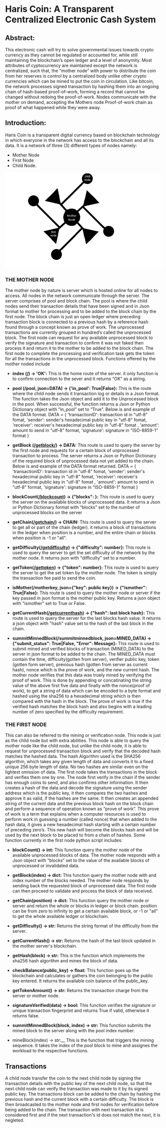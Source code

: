 # Haris Coin: A Transparent Centralized Electronic Cash System
## Abstract:
This electronic cash will try to solve governmental issues towards crypto currency as they cannot be regulated or accounted for, while still maintaining the blockchain’s open ledger and a level of anonymity. Most attributes of cyptocurrency are maintained except the network is centralized, such that, the “mother node” with power to distribute the coin from her reserves is control by a centralized body unlike other crypto currencies which can be mined to put the coin in circulation. Like bitcoin, the network processes signed transaction by hashing them into an ongoing chain of hash-based proof-of-work, forming a record that cannot be changed without redoing the proof-of-work. Nodes communicate with the mother on demand, accepting the Mothers node Proof-of-work chain as proof of what happened while they were away.
## Introduction:
Haris Coin is a transparent digital currency based on blockchain technology in which everyone in the network has access to the blockchain and all its data. It is a network of three (3) different types of nodes namely: 
* Mother Node
* First Node
* Child Node.

![Haris Network](data/HRC-Network.png)

### THE MOTHER NODE
The mother node by nature is server which is hosted online for all nodes to access. All nodes in the network communicate through the server. The server comprises of pool and block chain. The pool is where the child nodes send their transaction details that have been signed and in Json format to mother for processing and to be added to the block chain by the first node. The block chain is just an open ledger where preceding transaction block is connected to a previous hash by a reference hash found through a concept known as prove of work. The unprocessed transactions are currently grouped in hundred’s called the unprocessed block. The first node can request for any available unprocessed block to verify the signature and transaction to confirm it was not faked then process it and return it to the mother to be added to the block chain. The first node to complete the processing and verification task gets the token for all the transactions in the unprocessed block.
Functions offered by the mother noded include

* __index ([/](https://jakeephraim.pythonanywhere.com/)) -> 'OK':__ This is the home route of the server. it only function is to confirm connection to the sever and it returns “OK” as a string.

* __pool (/pool, json=DATA) -> {'in_pool': True|False}:__ This is the route where the child node sends it transaction log or details in a Json format. The function takes the Json object and add it to the Unprocessed block in the pool. When successful, the function returns a Json or Python Dictionary object with “in_pool” set to “True”. Below is and example of the DATA format.
  DATA = {
            'transactionID': transaction id in "utf-8" fomat,
            'sender': sender's hexadecimal public key in "utf-8" fomat,
            'receiver': receiver's hexadecimal public key in "utf-8" fomat ,
            'amount': amount to send in "utf-8" format,
            'signature': signature in "ISO-8859-1" format
         }
          
* __getBlock ([/getblock/<index>](https://jakeephraim.pythonanywhere.com/getblock/1)) -> DATA:__ This route is used to query the server by the first node and requests for a certain block of unprocessed transaction to process. The server returns a Json or Python Dictionary of the required block of unprocessed data not yet added to the chain. Below is and example of the DATA format returned.
  DATA = {
            'transactionID': transaction id in "utf-8" fomat,
            'sender': sender's hexadecimal public key in "utf-8" fomat,
            'receiver': receiver's hexadecimal public key in "utf-8" fomat ,
            'amount': amount to send in "utf-8" format,
            'signature': signature in "ISO-8859-1" format
         }
  
* __blockCount([/blockcount](https://jakeephraim.pythonanywhere.com/blockcount)) -> {"blocks": <number>}:__ This route is used to query the server on the available blocks of unprocessed data. It returns a Json or Python Dictionary format with “blocks” set to the number of unprocessed blocks on the server

* __getChain([/getchain/<position>](https://jakeephraim.pythonanywhere.com/getchain/all)) -> CHAIN:__ This route is used to query the server to get all or part of the chain (ledger). it returns a block of transactions in the ledger when position is a number, and the entire chain or blocks when position is -1 or "all". 

* __getDifficulty([/getdifficulty](https://jakeephraim.pythonanywhere.com/getdifficulty)) -> {"difficulty": number}:__ This route is used to query the server to get the set difficulty of the network by the mother node. It returns json with "difficulty" set to a number.
  
* __getToken([/gettoken](https://jakeephraim.pythonanywhere.com/gettoken)) -> {"token": number}:__ This route is used to query the server to get the set token by the mother node. The token is simply the transaction fee paid to send the coin.
  
* __isMother(/motherkey, json={"key": public key}) -> {"ismother": True|False}:__ This route is used to query the mother node or server if the key passed in json format is the mother public key. Returns a json object with "ismother" set to True or False.
  
* __getCurrentHash([/getcurrenthash](https://jakeephraim.pythonanywhere.com/getcurrenthash)) -> {"hash": last block hash}:__ This route is used to query the server for the last blocks hash value. It returns a json object with "hash" value set to the hash of the last block in the chain.

* __summitMinnedBlock(/summitminnedblock, json=MINED_DATA) -> {"submit_status": True|False, "Error": Message}:__ This route is used to submit mined and verified blocks of transaction (MINED_DATA) to the server in json format to be added to the chain. The MINED_DATA must contain the time, difficulty(gotten from server), verifier public key, token (gotten form server), previous hash (gotten from server as current hash), nonce which is the prove of work, and the new current hash. The mother node verifies that this data was truely mined by verifying the proof of work. This is done by appending or concatinating the string value of the above first five data and finally with the nonce(proof of work), to get a string of data which can be encoded to a byte format and hashed using the sha256 to a hexadecimal string which is then compared with the hash in the block. The prove of work is true if the verified hash matches the block hash and also begins with a leading number of zero specified by the difficulty requirement.
  
### THE FIRST NODE
This can also be referred to the mining or verification node. This node is just as the child node but with extra abilities. This node is able to query the mother node like the child node, but unlike the child node, it is able to request for unprocessed transaction block and verify that the decoded hash matches the hashed data. The hash Algorithm used is the SHA256 algorithm, which takes any given length of data and converts it to a fixed unique 256 byte length of data. No two hashes are similar even on the lightest omission of data. The first node takes the transactions in the block and verifies them one by one. The node first verify in the chain if the sender has enough coins to send, and also confirms other information. It then creates a hash of the data and decode the signature using the sender address which is the public key, it then compares the two hashes and approve it as valid, if the hashes are the same. It then creates an appended string of the current data and the previous block hash on the block chain and perform a sequence of operation known as “prove of work”. This prove of work is  a term that explains when a computer resources is used to perform work in guessing a number (called nonce) that when added to the hash data, it gives a new hexadecimal hash starting with a certain number of preceding zero’s. This new hash will become the blocks hash and will be used by the next block to be placed to from a chain of hashes.
Some function currently in the first node python script includes:
  
* __blockCount() -> int:__ This function query the mother node of the available unprocessed blocks of data. The mother node responds with a Json object with “blocks” set to the value of the available blocks of unprocessed or invalidated data. 
* __getBlock(index) -> dict:__ This function query the mother node with and index number of the blocks needed. The mother node responds by sending back the requested block of unprocessed data. The first node can then proceed to validate and process the block of data received.
  
* __getChain(position) -> dict:__ This function query the mother node or server and return the whole or blocks in ledger or block chain. position can be from zero to infinity to get a certain available block, or -1 or "all" to get the whole available ledger or blockchain.

* __getDifficulty() -> str:__ Returns the string format of the difficulty from the server.
  
* __getCurrentHash() -> str:__ Returns the hash of the last block updated in the mother server's blockchain.

* __getHash(block) -> str:__ This is the function which implements the sha256 hash algorithm and mines the block of data.
  
* __checkBalance(public_key) -> float:__ This function goes up the blockchain and calculates or gathers the coin belonging to the public key entered. It returns the available coin balance of the public_key.
  
* __getTokenAmount() -> str:__ Returns the transaction charge from the server or mother node.
  
* __signatureVerified(data) -> bool:__ This function verifies the signature or unique transaction fingerprint and returns True if valid, otherwise it returns false.
  
* __summitMinnedBlock(block, index) -> str:__ This function submits the mined block to the server along with the pool index number.
  
* mineBlock(index) -> str:__ This is the function that triggers the mining sequence. It takes the index of the pool block to mine and assignes the workload to the respective functions.
  
## Transactions
A child node transfer the coin to the next child node by signing the transaction details with the public key of the next child node, so that the next child node can verify the transaction was made to it by its signed public key. The transactions block can be added to the chain by hashing the previous hash and the current block with a certain difficulty. The block is then broadcasted to the mother node and first nodes for verification before being added to the chain. The transaction with next transaction id is considered first and if the next transaction's id does not match the next, it is negleted.
